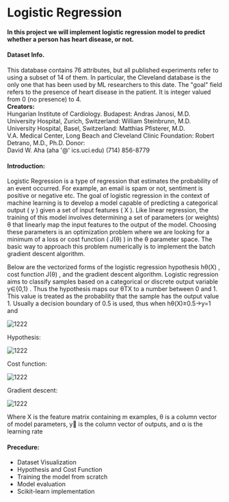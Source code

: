 # Logistic Regression
#### In this project we will implement logistic regression model to predict whether a person has heart disease, or not.
#### Dataset Info.
This database contains 76 attributes, but all published experiments refer to using a subset of 14 of them. In particular, the Cleveland database is the only one that has been used by ML researchers to
this date. The "goal" field refers to the presence of heart disease in the patient. It is integer valued from 0 (no presence) to 4.<br/>
**Creators:**<br/>
Hungarian Institute of Cardiology. Budapest: Andras Janosi, M.D.<br/>
University Hospital, Zurich, Switzerland: William Steinbrunn, M.D.<br/>
University Hospital, Basel, Switzerland: Matthias Pfisterer, M.D.<br/>
V.A. Medical Center, Long Beach and Cleveland Clinic Foundation: Robert Detrano, M.D., Ph.D.
Donor:<br/>
David W. Aha (aha '@' ics.uci.edu) (714) 856-8779

#### Introduction:
Logistic Regression is a type of regression that estimates the probability of an event occurred. For example, an email is spam or not, sentiment is positive or negative etc. The goal of logistic regression in the context of machine learning is to develop a model capable of predicting a categorical output ( y ) given a set of input features ( X ). Like linear regression, the training of this model involves determining a set of parameters (or weights)  θ  that linearly map the input features to the output of the model. Choosing these parameters is an optimization problem where we are looking for a minimum of a loss or cost function ( J(θ) ) in the  θ  parameter space. The basic way to approach this problem numerically is to implement the batch gradient descent algorithm.

Below are the vectorized forms of the logistic regression hypothesis  hθ(X) , cost function  J(θ) , and the gradient descent algorithm. Logistic regression aims to classify samples based on a categorical or discrete output variable  y∈{0,1} . Thus the hypothesis maps our  θTX  to a number between 0 and 1. This value is treated as the probability that the sample has the output value 1. Usually a decision boundary of 0.5 is used, thus when  hθ(X)≥0.5→y=1  and <br/>

![1222](https://user-images.githubusercontent.com/50455870/132582095-0b0d7fc5-9da9-412b-8db6-3a45a93415d6.JPG)

Hypothesis:<br/>

![1222](https://user-images.githubusercontent.com/50455870/132581943-cdb612e9-5f63-4d01-ada0-f49b941c245e.JPG)

Cost function:<br/>

![1222](https://user-images.githubusercontent.com/50455870/132581453-befb3874-7ff0-46df-ae76-94f409ba51bb.JPG)

Gradient descent:<br/>

![1222](https://user-images.githubusercontent.com/50455870/132581707-9e3d7149-7ca0-45ac-8576-9032a2a82d98.JPG)

Where  X  is the feature matrix containing  m  examples,  θ  is a column vector of model parameters,  y⃗   is the column vector of outputs, and  α  is the learning rate

#### Precedure:
* Dataset Visualization<br/>
* Hypothesis and Cost Function<br/>
* Training the model from scratch<br/>
* Model evaluation<br/>
* Scikit-learn implementation<br/>
